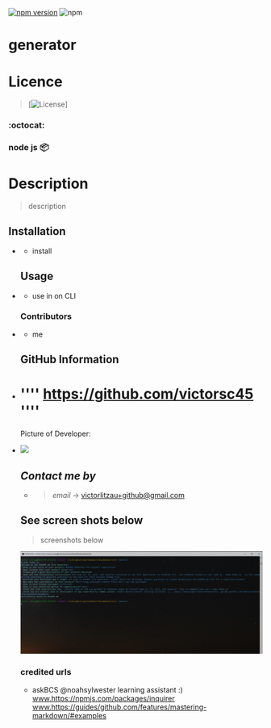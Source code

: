 
   [![npm version](https://badgen.net/npm/v/inquirer-emoji)](https://www.npmjs.com/package/inquirer-emoji)
   <img src="https://badge.fury.io/js/inquirer.svg" alt="npm">
  # generator 


   # Licence
  
  >  [![License](https://img.shields.io/badge/License-undefined.svg)]
    
  ### :octocat:
  ### node js :package: 

  # **Description**
    
   > description


  ## **Installation**
-    
  * install

  ## **Usage**
-    
    * use in on CLI

  ### **Contributors**
-    
    * me

  ## **GitHub Information**
-  
  # '''' https://github.com/victorsc45 ''''

  Picture of Developer: 
-
    <img src="https://avatars0.githubusercontent.com/u/20911070?s=400&u=5559b53c96fd67717f991289bcc85bbb64c57f97&v=4" width="250px" >
  
  ## *Contact me by*
  -
    > *email*
    -> victorlitzau+github@gmail.com

  ## See screen shots below
    > screenshots below

    <img src="./utils/screenshot.jpg" width="500px" >
    
  ### credited urls
  
   * askBCS @noahsylwester learning assistant :) www.https://npmjs.com/packages/inquirer www.https://guides/github.com/features/mastering-markdown/#examples

      

